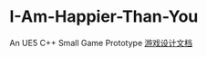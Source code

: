 # I-Am-Happier-Than-You
An UE5 C++ Small Game Prototype
[游戏设计文档](./Docs/消费主义主题严肃游戏/消费主义主题严肃游戏%201a7484b5648045ed9bfdeb496a9e3880.md)
